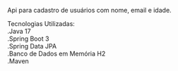 Api para cadastro de usuários com nome, email e idade.

Tecnologias Utilizadas:  
  .Java 17  
  .Spring Boot 3  
  .Spring Data JPA  
  .Banco de Dados em Memória H2  
  .Maven  
